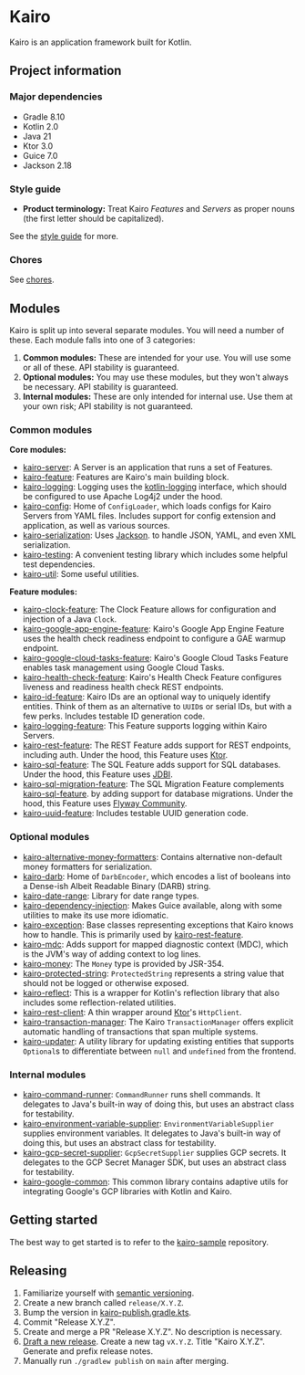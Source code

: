 # Kairo

Kairo is an application framework built for Kotlin.

## Project information

### Major dependencies

- Gradle 8.10
- Kotlin 2.0
- Java 21
- Ktor 3.0
- Guice 7.0
- Jackson 2.18

### Style guide

- **Product terminology:**
  Treat Kairo _Features_ and _Servers_ as proper nouns (the first letter should be capitalized).

See the [style guide](./docs/style-guide.md) for more.

### Chores

See [chores](./docs/chores.md).

## Modules

Kairo is split up into several separate modules.
You will need a number of these.
Each module falls into one of 3 categories:

1. **Common modules:**
   These are intended for your use.
   You will use some or all of these.
   API stability is guaranteed.
2. **Optional modules:**
   You may use these modules, but they won't always be necessary.
   API stability is guaranteed.
3. **Internal modules:**
   These are only intended for internal use.
   Use them at your own risk; API stability is not guaranteed.

### Common modules

**Core modules:**

- [kairo-server](./kairo-server):
  A Server is an application that runs a set of Features.
- [kairo-feature](./kairo-feature):
  Features are Kairo's main building block.
- [kairo-logging](./kairo-logging):
  Logging uses the [kotlin-logging](https://github.com/oshai/kotlin-logging) interface,
  which should be configured to use Apache Log4j2 under the hood.
- [kairo-config](./kairo-config):
  Home of `ConfigLoader`, which loads configs for Kairo Servers from YAML files.
  Includes support for config extension and application,
  as well as various sources.
- [kairo-serialization](./kairo-serialization):
  Uses [Jackson](https://github.com/FasterXML/jackson).
  to handle JSON, YAML, and even XML serialization.
- [kairo-testing](./kairo-testing):
  A convenient testing library which includes some helpful test dependencies.
- [kairo-util](./kairo-util):
  Some useful utilities.

**Feature modules:**

- [kairo-clock-feature](./kairo-clock-feature):
  The Clock Feature allows for configuration and injection of a Java `Clock`.
- [kairo-google-app-engine-feature](./kairo-google-app-engine-feature):
  Kairo's Google App Engine Feature uses the health check readiness endpoint
  to configure a GAE warmup endpoint.
- [kairo-google-cloud-tasks-feature](./kairo-google-cloud-tasks-feature):
  Kairo's Google Cloud Tasks Feature enables task management
  using Google Cloud Tasks.
- [kairo-health-check-feature](./kairo-health-check-feature):
  Kairo's Health Check Feature configures liveness and readiness health check REST endpoints.
- [kairo-id-feature](./kairo-id-feature):
  Kairo IDs are an optional way to uniquely identify entities.
  Think of them as an alternative to `UUID`s or serial IDs, but with a few perks.
  Includes testable ID generation code.
- [kairo-logging-feature](./kairo-logging-feature):
  This Feature supports logging within Kairo Servers.
- [kairo-rest-feature](./kairo-rest-feature):
  The REST Feature adds support for REST endpoints, including auth.
  Under the hood, this Feature uses [Ktor](https://ktor.io/).
- [kairo-sql-feature](./kairo-sql-feature):
  The SQL Feature adds support for SQL databases.
  Under the hood, this Feature uses [JDBI](https://jdbi.org/).
- [kairo-sql-migration-feature](./kairo-sql-migration-feature):
  The SQL Migration Feature complements [kairo-sql-feature](./kairo-sql-feature).
  by adding support for database migrations.
  Under the hood, this Feature uses [Flyway Community](https://www.red-gate.com/products/flyway/community/).
- [kairo-uuid-feature](./kairo-uuid-feature):
  Includes testable UUID generation code.

### Optional modules

- [kairo-alternative-money-formatters](./kairo-alternative-money-formatters):
  Contains alternative non-default money formatters for serialization.
- [kairo-darb](./kairo-darb):
  Home of `DarbEncoder`, which encodes a list of booleans into a Dense-ish Albeit Readable Binary (DARB) string.
- [kairo-date-range](./kairo-date-range):
  Library for date range types.
- [kairo-dependency-injection](./kairo-dependency-injection):
  Makes Guice available,
  along with some utilities to make its use more idiomatic.
- [kairo-exception](./kairo-exception):
  Base classes representing exceptions that Kairo knows how to handle.
  This is primarily used by [kairo-rest-feature](./kairo-rest-feature).
- [kairo-mdc](./kairo-mdc):
  Adds support for mapped diagnostic context (MDC),
  which is the JVM's way of adding context to log lines.
- [kairo-money](./kairo-money):
  The `Money` type is provided by JSR-354.
- [kairo-protected-string](./kairo-protected-string):
  `ProtectedString` represents a string value that should not be logged or otherwise exposed.
- [kairo-reflect](./kairo-reflect):
  This is a wrapper for Kotlin's reflection library
  that also includes some reflection-related utilities.
- [kairo-rest-client](./kairo-rest-client):
  A thin wrapper around [Ktor](https://ktor.io/)'s `HttpClient`.
- [kairo-transaction-manager](./kairo-transaction-manager):
  The Kairo `TransactionManager` offers explicit automatic handling of transactions that span multiple systems.
- [kairo-updater](./kairo-updater):
  A utility library for updating existing entities
  that supports `Optional`s to differentiate between `null` and `undefined` from the frontend.

### Internal modules

- [kairo-command-runner](./kairo-command-runner):
  `CommandRunner` runs shell commands.
  It delegates to Java's built-in way of doing this,
  but uses an abstract class for testability.
- [kairo-environment-variable-supplier](./kairo-environment-variable-supplier):
  `EnvironmentVariableSupplier` supplies environment variables.
  It delegates to Java's built-in way of doing this,
  but uses an abstract class for testability.
- [kairo-gcp-secret-supplier](./kairo-gcp-secret-supplier):
  `GcpSecretSupplier` supplies GCP secrets.
  It delegates to the GCP Secret Manager SDK,
  but uses an abstract class for testability.
- [kairo-google-common](./kairo-google-common):
  This common library contains adaptive utils
  for integrating Google's GCP libraries with Kotlin and Kairo.

## Getting started

The best way to get started is to refer to the
[kairo-sample](https://github.com/hudson155/kairo-sample) repository.

## Releasing

1. Familiarize yourself with [semantic versioning](https://semver.org/).
2. Create a new branch called `release/X.Y.Z`.
3. Bump the version in [kairo-publish.gradle.kts](./buildSrc/src/main/kotlin/kairo-publish.gradle.kts).
4. Commit "Release X.Y.Z".
5. Create and merge a PR "Release X.Y.Z". No description is necessary.
6. [Draft a new release](https://github.com/hudson155/kairo/releases/new).
   Create a new tag `vX.Y.Z`.
   Title "Kairo X.Y.Z".
   Generate and prefix release notes.
7. Manually run `./gradlew publish` on `main` after merging.
